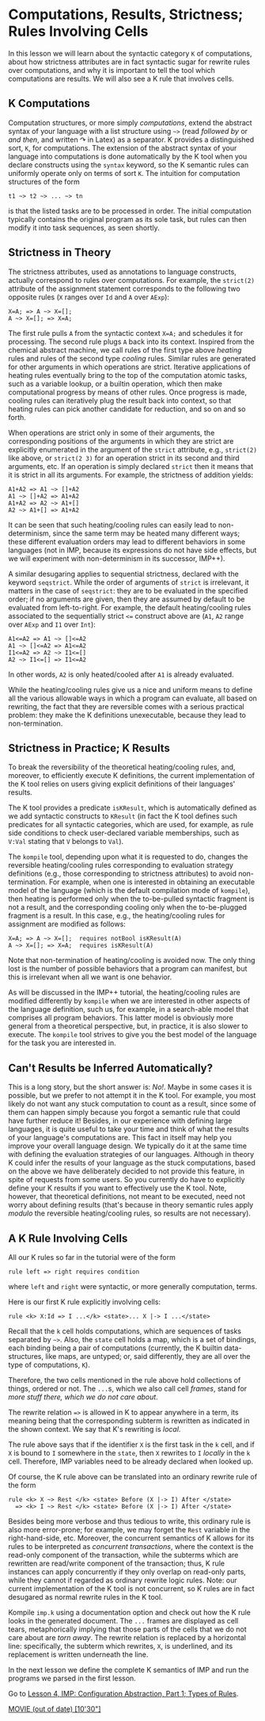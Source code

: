 <!-- Copyright (c) 2010-2019 K Team. All Rights Reserved. -->

# Computations, Results, Strictness; Rules Involving Cells

In this lesson we will learn about the syntactic category `K` of computations,
about how strictness attributes are in fact syntactic sugar for rewrite rules
over computations, and why it is important to tell the tool which
computations are results. We will also see a K rule that involves cells.

## K Computations

Computation structures, or more simply _computations_, extend the abstract
syntax of your language with a list structure using `~>` (read _followed
by_ or _and then_, and written $\curvearrowright$ in Latex) as a separator.
K provides a distinguished sort, `K`, for computations. The extension of the
abstract syntax of your language into computations is done automatically by
the K tool when you declare constructs using the `syntax` keyword, so the K
semantic rules can uniformly operate only on terms of sort `K`. The intuition
for computation structures of the form

    t1 ~> t2 ~> ... ~> tn

is that the listed tasks are to be processed in order. The initial
computation typically contains the original program as its sole task, but
rules can then modify it into task sequences, as seen shortly.

## Strictness in Theory

The strictness attributes, used as annotations to language constructs,
actually correspond to rules over computations. For example, the
`strict(2)` attribute of the assignment statement corresponds to the
following two opposite rules (`X` ranges over `Id` and `A` over `AExp`):

    X=A; => A ~> X=[];
    A ~> X=[]; => X=A;

The first rule pulls `A` from the syntactic context `X=A;` and schedules it
for processing. The second rule plugs `A` back into its context.
Inspired from the chemical abstract machine, we call rules of the first
type above _heating_ rules and rules of the second type _cooling_ rules.
Similar rules are generated for other arguments in which operations are
strict. Iterative applications of heating rules eventually bring to the
top of the computation atomic tasks, such as a variable lookup, or a
builtin operation, which then make computational progress by means of other
rules. Once progress is made, cooling rules can iteratively plug the result
back into context, so that heating rules can pick another candidate for
reduction, and so on and so forth.

When operations are strict only in some of their arguments, the corresponding
positions of the arguments in which they are strict are explicitly enumerated
in the argument of the `strict` attribute, e.g., `strict(2)` like above, or
`strict(2 3)` for an operation strict in its second and third arguments, etc.
If an operation is simply declared `strict` then it means that it is strict
in all its arguments. For example, the strictness of addition yields:

    A1+A2 => A1 ~> []+A2
    A1 ~> []+A2 => A1+A2
    A1+A2 => A2 ~> A1+[]
    A2 ~> A1+[] => A1+A2

It can be seen that such heating/cooling rules can easily lead to
non-determinism, since the same term may be heated many different ways;
these different evaluation orders may lead to different behaviors in some
languages (not in IMP, because its expressions do not have side effects,
but we will experiment with non-determinism in its successor, IMP++).

A similar desugaring applies to sequential strictness, declared with the
keyword `seqstrict`. While the order of arguments of `strict` is irrelevant,
it matters in the case of `seqstrict`: they are to be evaluated in the
specified order; if no arguments are given, then they are assumed by default
to be evaluated from left-to-right. For example, the default heating/cooling
rules associated to the sequentially strict `<=` construct above are
(`A1`, `A2` range over `AExp` and `I1` over `Int`):

    A1<=A2 => A1 ~> []<=A2
    A1 ~> []<=A2 => A1<=A2
    I1<=A2 => A2 ~> I1<=[]
    A2 ~> I1<=[] => I1<=A2

In other words, `A2` is only heated/cooled after `A1` is already evaluated.

While the heating/cooling rules give us a nice and uniform means to define
all the various allowable ways in which a program can evaluate, all based
on rewriting, the fact that they are reversible comes with a serious practical
problem: they make the K definitions unexecutable, because they lead to
non-termination.

## Strictness in Practice; K Results

To break the reversibility of the theoretical heating/cooling rules, and,
moreover, to efficiently execute K definitions, the current implementation of
the K tool relies on users giving explicit definitions of their languages'
results.

The K tool provides a predicate `isKResult`, which is automatically defined
as we add syntactic constructs to `KResult` (in fact the K tool defines such
predicates for all syntactic categories, which are used, for example, as
rule side conditions to check user-declared variable memberships, such as
`V:Val` stating that `V` belongs to `Val`).

The `kompile` tool, depending upon what it is requested to do, changes the
reversible heating/cooling rules corresponding to evaluation strategy
definitions (e.g., those corresponding to strictness attributes) to avoid
non-termination. For example, when one is interested in obtaining an
executable model of the language (which is the default compilation mode of
`kompile`), then heating is performed only when the to-be-pulled syntactic
fragment is not a result, and the corresponding cooling only when the
to-be-plugged fragment is a result. In this case, e.g., the heating/cooling
rules for assignment are modified as follows:

    X=A; => A ~> X=[];  requires notBool isKResult(A)
    A ~> X=[]; => X=A;  requires isKResult(A)

Note that non-termination of heating/cooling is avoided now. The only thing
lost is the number of possible behaviors that a program can manifest, but
this is irrelevant when all we want is one behavior.

As will be discussed in the IMP++ tutorial, the heating/cooling rules are
modified differently by `kompile` when we are interested in other aspects
of the language definition, such us, for example, in a search-able model that
comprises all program behaviors. This latter model is obviously more general
from a theoretical perspective, but, in practice, it is also slower to execute.
The `kompile` tool strives to give you the best model of the language for the
task you are interested in.

## Can't Results be Inferred Automatically?

This is a long story, but the short answer is: _No!_. Maybe in some cases
it is possible, but we prefer to not attempt it in the K tool. For example,
you most likely do not want any stuck computation to count as a result,
since some of them can happen simply because you forgot a semantic rule that
could have further reduce it! Besides, in our experience with defining large
languages, it is quite useful to take your time and think of what the results
of your language's computations are. This fact in itself may help you improve
your overall language design. We typically do it at the same time with
defining the evaluation strategies of our languages. Although in theory K
could infer the results of your language as the stuck computations, based on
the above we have deliberately decided to not provide this feature, in spite
of requests from some users. So you currently do have to explicitly define
your K results if you want to effectively use the K tool. Note, however, that
theoretical definitions, not meant to be executed, need not worry about
defining results (that's because in theory semantic rules apply _modulo_ the
reversible heating/cooling rules, so results are not necessary).

## A K Rule Involving Cells

All our K rules so far in the tutorial were of the form

    rule left => right requires condition

where `left` and `right` were syntactic, or more generally computation, terms.

Here is our first K rule explicitly involving cells:

    rule <k> X:Id => I ...</k> <state>... X |-> I ...</state>

Recall that the `k` cell holds computations, which are sequences of tasks
separated by `~>`. Also, the `state` cell holds a map, which is a set of
bindings, each binding being a pair of computations (currently, the
K builtin data-structures, like maps, are untyped; or, said differently,
they are all over the type of computations, `K`).

Therefore, the two cells mentioned in the rule above hold collections
of things, ordered or not. The `...`s, which we also call cell _frames_,
stand for _more stuff there, which we do not care about_.

The rewrite relation `=>` is allowed in K to appear anywhere in a term, its
meaning being that the corresponding subterm is rewritten as indicated in the
shown context. We say that K's rewriting is _local_.

The rule above says that if the identifier `X` is the first task in the `k`
cell, and if `X` is bound to `I` somewhere in the `state`, then `X` rewrites
to `I` _locally_ in the `k` cell. Therefore, IMP variables need to be already
declared when looked up.

Of course, the K rule above can be translated into an ordinary rewrite rule
of the form

    rule <k> X ~> Rest </k> <state> Before (X |-> I) After </state>
      => <k> I ~> Rest </k> <state> Before (X |-> I) After </state>

Besides being more verbose and thus tedious to write, this ordinary rule
is also more error-prone; for example, we may forget the `Rest` variable
in the right-hand-side, etc. Moreover, the concurrent semantics of K
allows for its rules to be interpreted as _concurrent transactions_, where
the context is the read-only component of the transaction, while the
subterms which are rewritten are read/write component of the transaction;
thus, K rule instances can apply concurrently if they only overlap
on read-only parts, while they cannot if regarded as ordinary rewrite logic
rules. Note: our current implementation of the K tool is not concurrent,
so K rules are in fact desugared as normal rewrite rules in the K tool.

Kompile `imp.k` using a documentation option and check out how the K rule
looks in the generated document. The `...` frames are displayed as cell
tears, metaphorically implying that those parts of the cells that we
do not care about are _torn away_. The rewrite relation is replaced by a
horizontal line: specifically, the subterm which rewrites, `X`, is
underlined, and its replacement is written underneath the line.

In the next lesson we define the complete K semantics of IMP and
run the programs we parsed in the first lesson.

Go to [Lesson 4, IMP: Configuration Abstraction, Part 1; Types of Rules](../lesson_4/README.md).

[MOVIE (out of date) [10'30"]](http://youtu.be/gYPkhiT2SxA)
